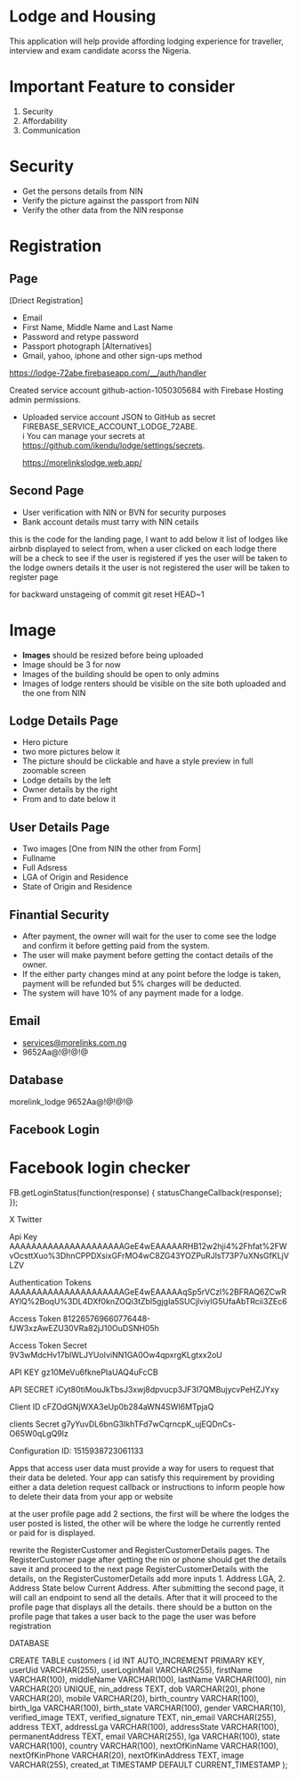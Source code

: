 # Lodge and Housing

This application will help provide affording lodging experience for traveller, interview and exam candidate acorss the Nigeria.

# Important Feature to consider

1. Security
2. Affordability
3. Communication

# Security

- Get the persons details from NIN
- Verify the picture against the passport from NIN
- Verify the other data from the NIN response

# Registration

## Page

[Driect Registration]

- Email
- First Name, Middle Name and Last Name
- Password and retype password
- Passport photograph
  [Alternatives]
- Gmail, yahoo, iphone and other sign-ups method

https://lodge-72abe.firebaseapp.com/__/auth/handler

Created service account github-action-1050305684 with Firebase Hosting admin permissions.

- Uploaded service account JSON to GitHub as secret FIREBASE_SERVICE_ACCOUNT_LODGE_72ABE.  
  i You can manage your secrets at https://github.com/ikendu/lodge/settings/secrets.

  https://morelinkslodge.web.app/

## Second Page

- User verification with NIN or BVN for security purposes
- Bank account details must tarry with NIN cetails

this is the code for the landing page, I want to add below it list of lodges like airbnb displayed to select from, when a user clicked on each lodge there will be a check to see if the user is registered if yes the user will be taken to the lodge owners details it the user is not registered the user will be taken to register page

for backward unstageing of commit
git reset HEAD~1

# Image

- **Images** should be resized before being uploaded
- Image should be 3 for now
- Images of the building should be open to only admins
- Images of lodge renters should be visible on the site both uploaded and the one from NIN

## Lodge Details Page

- Hero picture
- two more pictures below it
- The picture should be clickable and have a style preview in full zoomable screen
- Lodge details by the left
- Owner details by the right
- From and to date below it

## User Details Page

- Two images [One from NIN the other from Form]
- Fullname
- Full Adsress
- LGA of Origin and Residence
- State of Origin and Residence

## Finantial Security

- After payment, the owner will wait for the user to come see the lodge and confirm it before getting paid from the system.
- The user will make payment before getting the contact details of the owner.
- If the either party changes mind at any point before the lodge is taken, payment will be refunded but 5% charges will be deducted.
- The system will have 10% of any payment made for a lodge.

## Email

- services@morelinks.com.ng
- 9652Aa@!@!@!@

## Database

morelink_lodge
9652Aa@!@!@!@

## Facebook Login

<script>
  window.fbAsyncInit = function() {
    FB.init({
      appId      : '{your-app-id}',
      cookie     : true,
      xfbml      : true,
      version    : '{api-version}'
    });
      
    FB.AppEvents.logPageView();   
      
  };

  (function(d, s, id){
     var js, fjs = d.getElementsByTagName(s)[0];
     if (d.getElementById(id)) {return;}
     js = d.createElement(s); js.id = id;
     js.src = "https://connect.facebook.net/en_US/sdk.js";
     fjs.parentNode.insertBefore(js, fjs);
   }(document, 'script', 'facebook-jssdk'));
</script>

# Facebook login checker

FB.getLoginStatus(function(response) {
statusChangeCallback(response);
});

X Twitter

Api Key
AAAAAAAAAAAAAAAAAAAAAGeE4wEAAAAARHB12w2hji4%2Fhfat%2FWvOcsttXuo%3DhnCPPDXsixGFrMO4wC8ZG43YOZPuRJIsT73P7uXNsGfKLjVLZV

Authentication Tokens
AAAAAAAAAAAAAAAAAAAAAGeE4wEAAAAAqSp5rVCzl%2BFRAQ6ZCwRAYlQ%2BoqU%3DL4DXf0knZOQi3tZbl5gjgIa5SUCjlviyIG5UfaAbTRcii3ZEc6

Access Token
812265769660776448-fJW3xzAwEZU30VRa82jJ10OuDSNH05h

Access Token Secret
9V3wMdcHv17bIWLJYUoIviNN1GA0Ow4qpxrgKLgtxx2oU

API KEY
gz10MeVu6fknePIaUAQ4uFcCB

API SECRET
iCyt80tiMouJkTbsJ3xwj8dpvucp3JF3I7QMBujycvPeHZJYxy

Client ID
cFZOdGNjWXA3eUp0b284aWN4SWI6MTpjaQ

clients Secret
g7yYuvDL6bnG3IkhTFd7wCqrncpK_ujEQDnCs-O65W0qLgQ9lz

Configuration ID:
1515938723061133

Apps that access user data must provide a way for users to request that their data be deleted. Your app can satisfy this requirement by providing either a data deletion request callback or instructions to inform people how to delete their data from your app or website

at the user profile page add 2 sections, the first will be where the lodges the user posted is listed, the other will be where the lodge he currently rented or paid for is displayed.

rewrite the RegisterCustomer and RegisterCustomerDetails pages.
The RegisterCustomer page after getting the nin or phone should get the details save it and proceed to the next page RegisterCustomerDetails with the details, on the RegisterCustomerDetails add more inputs 1. Address LGA, 2. Address State below Current Address.
After submitting the second page, it will call an endpoint to send all the details.
After that it will proceed to the profile page that displays all the details.
there should be a button on the profile page that takes a user back to the page the user was before registration

DATABASE

CREATE TABLE customers (
id INT AUTO_INCREMENT PRIMARY KEY,
userUid VARCHAR(255),
userLoginMail VARCHAR(255),
firstName VARCHAR(100),
middleName VARCHAR(100),
lastName VARCHAR(100),
nin VARCHAR(20) UNIQUE,
nin_address TEXT,
dob VARCHAR(20),
phone VARCHAR(20),
mobile VARCHAR(20),
birth_country VARCHAR(100),
birth_lga VARCHAR(100),
birth_state VARCHAR(100),
gender VARCHAR(10),
verified_image TEXT,
verified_signature TEXT,
nin_email VARCHAR(255),
address TEXT,
addressLga VARCHAR(100),
addressState VARCHAR(100),
permanentAddress TEXT,
email VARCHAR(255),
lga VARCHAR(100),
state VARCHAR(100),
country VARCHAR(100),
nextOfKinName VARCHAR(100),
nextOfKinPhone VARCHAR(20),
nextOfKinAddress TEXT,
image VARCHAR(255),
created_at TIMESTAMP DEFAULT CURRENT_TIMESTAMP
);
